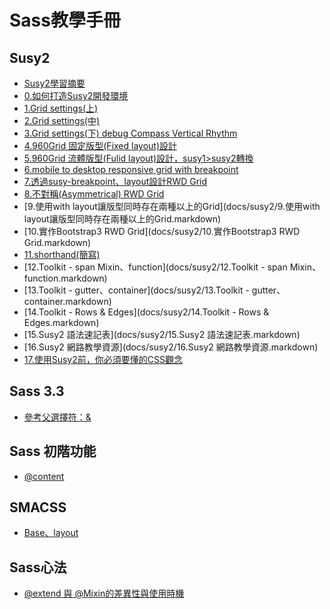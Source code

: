 Sass教學手冊
====================

Susy2
--------------------------
* <a href="docs/susy2/Susy2學習摘要.markdown">Susy2學習摘要</a>
* [0.如何打造Susy2開發環境](docs/susy2/0.如何打造susy2開發環境.markdown)
* [1.Grid settings(上)](docs/susy2/1.markdown)
* [2.Grid settings(中)](docs/susy2/2.markdown)
* [3.Grid settings(下) debug Compass Vertical Rhythm ](docs/susy2/3.markdown)
* [4.960Grid 固定版型(Fixed layout)設計](docs/susy2/4.markdown)
* [5.960Grid 流體版型(Fulid layout)設計，susy1>susy2轉換](docs/susy2/5.markdown)
* [6.mobile to desktop responsive grid with breakpoint](docs/susy2/6.markdown)
* [7.透過susy-breakpoint、layout設計RWD Grid](docs/susy2/7.markdown)
* [8.不對稱(Asymmetrical) RWD Grid](docs/susy2/8.markdown)
* [9.使用with layout讓版型同時存在兩種以上的Grid](docs/susy2/9.使用with layout讓版型同時存在兩種以上的Grid.markdown)
* [10.實作Bootstrap3 RWD Grid](docs/susy2/10.實作Bootstrap3 RWD Grid.markdown)
* [11.shorthand(簡寫)](docs/susy2/11.shorthand(簡寫).markdown)   
* [12.Toolkit - span Mixin、function](docs/susy2/12.Toolkit - span Mixin、function.markdown)   
* [13.Toolkit - gutter、container](docs/susy2/13.Toolkit - gutter、container.markdown) 
* [14.Toolkit - Rows & Edges](docs/susy2/14.Toolkit - Rows & Edges.markdown)
* [15.Susy2 語法速記表](docs/susy2/15.Susy2 語法速記表.markdown)
* [16.Susy2 網路教學資源](docs/susy2/16.Susy2 網路教學資源.markdown)
* [17.使用Susy2前，你必須要懂的CSS觀念](docs/susy2/17.使用Susy2前，你必須要懂的CSS觀念.markdown)


 






Sass 3.3
--------------------------
* [參考父選擇符：&](docs/Sass3.3/1.markdown)

Sass 初階功能
--------------------------
* [@content](docs/Sass/@content.markdown)

SMACSS
--------------------------
* [Base、layout](docs/SMACSS/1.markdown)

Sass心法
---------------------------
* [@extend 與 @Mixin的差異性與使用時機](docs/Sass/@extend與@Mixin的使用時機.markdown)
